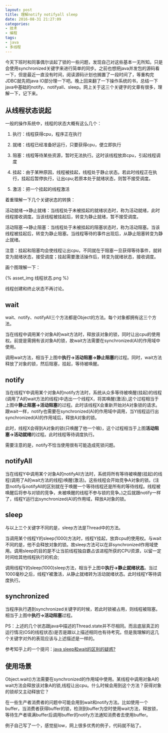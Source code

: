```yaml
---
layout: post
title: 理解notify notifyall sleep
date: 2016-08-31 21:27:09
categories:
- 技术
- 编程
tags:
- java
- 多线程 
---
```


今天下班时和同事偶尔谈起了锁的一些问题，发现自己对这些基本一无所知。只是会使用synchronized关键字来进行简单的同步。之前也想把java并发包的源码看一下，但是最近一直没有时间，阅读源码计划也搁置了一段时间了，等重构完JDBC就先把java IO部分理一下吧。晚上回来翻了一下操作系统的书，总结一下java中基础的notify、notifyall、sleep。网上关于这三个关键字的文章有很多，理解一下，记下来。

## 从线程状态说起

一般的操作系统中，线程的状态大概有这么几个：

1. 执行：线程获得cpu，程序正在执行

2. 就绪：线程已经准备好运行，只要获得cpu，便立即执行

3. 阻塞：线程等待某些资源，暂时无法执行。这时该线程放弃cpu，引起线程调度

4. 挂起：由于某种原因，线程被挂起，线程处于静止状态。若此时线程正在执行，挂起后暂停执行，让出cpu;若原本处于就绪状态，则暂不接受调度。

5. 激活：把一个挂起的线程激活

着重理解一下几个关键状态的转换：

活动就绪-->静止就绪：当线程处于未被挂起的就绪状态时，称为活动就绪，此时线程接收调度。当该线程被挂起后，转变为静止就绪，暂不接受调度。

活动阻塞-->静止阻塞：当线程处于未被挂起的阻塞状态时，称为活动阻塞。当该线程被挂起后，转变为静止阻塞。当线程等待的事件出现后，从静止阻塞转变为静止就绪。

注意：挂起和阻塞均会使线程让出cpu，不同就在于阻塞一旦获得等待事件，就转变为就绪状态，接受调度；挂起需要激活操作后，转变为就绪状态，接收调度。

画个图理解一下：

{% asset_img 线程状态.png %}

线程创建和终止状态不再讨论。

<!-- more -->

## wait

wait、notify、notifyAll三个方法都是Object的方法。每个对象都拥有这三个方法。

当在线程中调用某个对象A的wait方法时，释放该对象的锁，同时让出cpu的使用权。前提是需拥有该对象A的锁，故wait方法需要在synchronized(A)的作用域中使用。

调用wait方法，相当于上图中**执行->活动阻塞->静止阻塞**的过程。同时，wait方法释放了对象的锁，然后阻塞，挂起，等待被唤醒。

## notify

当在线程Y中调用某个对象A的notify方法时，系统从众多等待被唤醒(挂起)的线程(调用了A的wait方法的线程)中选出一个线程X，将其唤醒(激活),这个过程相当于上图中**静止阻塞->活动阻塞**的过程。此时该线程X会重新开始对A对象锁的请求。跟wait一样，notify也需要在synchronized(A)的作用域中调用，当Y线程运行出synchronized(A)的作用域后，释放A对象的锁。

此时，线程X会得到A对象的锁(只唤醒了他一个嘛)，这个过程相当于上图**活动阻塞->活动就绪**的过程。此时线程等待调度执行。

需要注意的是，notify不恰当使用很有可能造成死锁问题。

## notifyAll

当在线程Y中调用某个对象A的notifyAll方法时，系统将所有等待被唤醒(挂起)的线程(调用了A的wait方法的线程)唤醒(激活)。这些线程会开始竞争A对象的锁。(注意notify与notifyAll的区别就在于唤醒一个等待线程还是所有的等待线程。线程被唤醒后将参与对锁的竞争，未被唤醒的线程不参与锁的竞争。)之后就跟notify一样了，线程Y运行出synchronized(A)的作用域，释放A对象的锁。

## sleep

与以上三个关键字不同的是，sleep方法是Thread中的方法。

当调用某个线程Y的sleep(1000)方法时，线程Y挂起，放弃cpu的使用权。与wait不同的是，他不会释放对象的锁。故sleep方法可以在非synchronized作用域使用。调用sleep的目的是不让当前线程独自霸占该进程所获的CPU资源，以留一定时间给其他线程执行的机会;

调用线程Y的sleep(1000)sleep方法，相当于上图中**执行->静止就绪状态**。当过1000毫秒之后，线程Y被激活，从静止就绪转为活动就绪状态。此时线程Y等待调度执行。

## synchronized

当程序执行遇到synchronized关键字的时候，若此时锁被占用，则线程被阻塞。相当于上图中**执行->活动阻塞**过程。

PS：上述的几个状态跟java中描述的Thread.state并不尽相同。而且底层真正的运行情况(OS的线程状态)是否是跟以上描述相同也有待考究。但是我理解的这几个关键字对外的表现应该与上述描述是一样的。

参考知乎上的一个提问：[java sleep和wait的区别的疑惑?](https://www.zhihu.com/question/23328075)

## 使用场景

Object.wait()方法需要在synchronized的作用域中使用。某线程中调用对象A的wait方法会释放该对象A的锁,线程让出cpu。什么时候会用到这个方法？获得对象的锁却又主动释放它？

在一些生产者消费者的问题中可能会用到wait和notify方法。比如使用一个buffer，当消费者获得buffer的锁，检测到buffer为空时使用wait方法，释放锁，等待生产者填满buffer后调用buffer的notify方法通知消费者去使用buffer。

例子自己写了一个，感觉挺low，网上很多优秀的例子，代码就不贴了。
